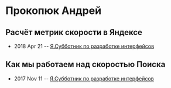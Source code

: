# Прокопюк Андрей

## Расчёт метрик скорости в Яндексе
- 2018 Apr 21 -- [Я.Субботник по разработке интерфейсов](https://events.yandex.ru/lib/talks/5740/)    
## Как мы работаем над скоростью Поиска
- 2017 Nov 11 -- [Я.Субботник по разработке интерфейсов](https://events.yandex.ru/lib/talks/5211/)    
